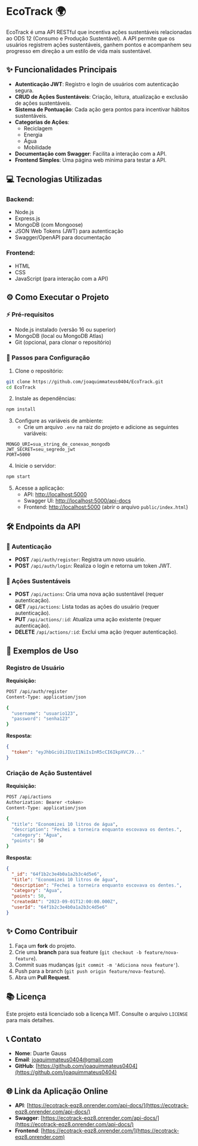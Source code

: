 # EcoTrack 🌍

EcoTrack é uma API RESTful que incentiva ações sustentáveis relacionadas ao ODS 12 (Consumo e Produção Sustentável). A API permite que os usuários registrem ações sustentáveis, ganhem pontos e acompanhem seu progresso em direção a um estilo de vida mais sustentável.

## ✨ Funcionalidades Principais

- **Autenticação JWT**: Registro e login de usuários com autenticação segura.
- **CRUD de Ações Sustentáveis**: Criação, leitura, atualização e exclusão de ações sustentáveis.
- **Sistema de Pontuação**: Cada ação gera pontos para incentivar hábitos sustentáveis.
- **Categorias de Ações**:
  - Reciclagem
  - Energia
  - Água
  - Mobilidade
- **Documentação com Swagger**: Facilita a interação com a API.
- **Frontend Simples**: Uma página web mínima para testar a API.

## 💻 Tecnologias Utilizadas

### Backend:
- Node.js
- Express.js
- MongoDB (com Mongoose)
- JSON Web Tokens (JWT) para autenticação
- Swagger/OpenAPI para documentação

### Frontend:
- HTML
- CSS
- JavaScript (para interação com a API)

## ⚙️ Como Executar o Projeto

### ⚡ Pré-requisitos
- Node.js instalado (versão 16 ou superior)
- MongoDB (local ou MongoDB Atlas)
- Git (opcional, para clonar o repositório)

### 🚶 Passos para Configuração

1. Clone o repositório:
```bash
git clone https://github.com/joaquimmateus0404/EcoTrack.git
cd EcoTrack
```

2. Instale as dependências:
```bash
npm install
```

3. Configure as variáveis de ambiente:
   - Crie um arquivo `.env` na raiz do projeto e adicione as seguintes variáveis:
```env
MONGO_URI=sua_string_de_conexao_mongodb
JWT_SECRET=seu_segredo_jwt
PORT=5000
```

4. Inicie o servidor:
```bash
npm start
```

5. Acesse a aplicação:
   - API: [http://localhost:5000](http://localhost:5000)
   - Swagger UI: [http://localhost:5000/api-docs](http://localhost:5000/api-docs)
   - Frontend: [http://localhost:5000](http://localhost:5000) (abrir o arquivo `public/index.html`)

## 🛠️ Endpoints da API

### 🔐 Autenticação
- **POST** `/api/auth/register`: Registra um novo usuário.
- **POST** `/api/auth/login`: Realiza o login e retorna um token JWT.

### 🌱 Ações Sustentáveis
- **POST** `/api/actions`: Cria uma nova ação sustentável (requer autenticação).
- **GET** `/api/actions`: Lista todas as ações do usuário (requer autenticação).
- **PUT** `/api/actions/:id`: Atualiza uma ação existente (requer autenticação).
- **DELETE** `/api/actions/:id`: Exclui uma ação (requer autenticação).

## 🌟 Exemplos de Uso

### Registro de Usuário
**Requisição:**
```bash
POST /api/auth/register
Content-Type: application/json

{
  "username": "usuario123",
  "password": "senha123"
}
```

**Resposta:**
```json
{
  "token": "eyJhbGciOiJIUzI1NiIsInR5cCI6IkpXVCJ9..."
}
```

### Criação de Ação Sustentável
**Requisição:**
```bash
POST /api/actions
Authorization: Bearer <token>
Content-Type: application/json

{
  "title": "Economizei 10 litros de água",
  "description": "Fechei a torneira enquanto escovava os dentes.",
  "category": "Água",
  "points": 50
}
```

**Resposta:**
```json
{
  "_id": "64f1b2c3e4b0a1a2b3c4d5e6",
  "title": "Economizei 10 litros de água",
  "description": "Fechei a torneira enquanto escovava os dentes.",
  "category": "Água",
  "points": 50,
  "createdAt": "2023-09-01T12:00:00.000Z",
  "userId": "64f1b2c3e4b0a1a2b3c4d5e6"
}
```

## ✨ Como Contribuir

1. Faça um **fork** do projeto.
2. Crie uma **branch** para sua feature (`git checkout -b feature/nova-feature`).
3. Commit suas mudanças (`git commit -m 'Adiciona nova feature'`).
4. Push para a branch (`git push origin feature/nova-feature`).
5. Abra um **Pull Request**.

## 📚 Licença
Este projeto está licenciado sob a licença MIT. Consulte o arquivo `LICENSE` para mais detalhes.

## 📞 Contato
- **Nome**: Duarte Gauss
- **Email**: joaquimmateus0404@gmail.com
- **GitHub**: [https://github.com/joaquimmateus0404](https://github.com/joaquimmateus0404)

## 🌐 Link da Aplicação Online
- **API**: [https://ecotrack-eqz8.onrender.com/api-docs/](https://ecotrack-eqz8.onrender.com/api-docs/)
- **Swagger**: [https://ecotrack-eqz8.onrender.com/api-docs/](https://ecotrack-eqz8.onrender.com/api-docs/)
- **Frontend**: [https://ecotrack-eqz8.onrender.com/](https://ecotrack-eqz8.onrender.com)

